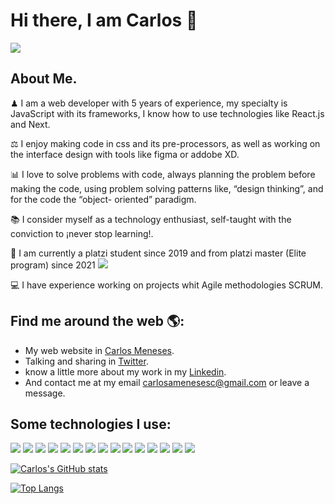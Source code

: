 # Hi there, I am Carlos 🤟

<img src= "https://menesescarlos.com/2a1ea928f08ce6efa1d6.png" />

## About Me.

♟ I am a web developer with 5 years of experience, my specialty is JavaScript with its frameworks, I know how to use technologies like React.js and Next. 
  
⚖ I enjoy making code in css and its pre-processors, as well as working on the interface design with tools like figma or addobe XD.

📊 I love to solve problems with code, always planning the problem before making the code, using problem solving patterns like, “design thinking”, and for the code the “object-    oriented” paradigm.

📚 I consider myself as a technology enthusiast, self-taught with the conviction to ¡never stop learning!.

🌱 I am currently a platzi student since 2019 and from platzi master (Elite program) since 2021 <img src="https://img.shields.io/badge/Platzi%20Master-C8-95ca3e">

💻 I have experience working on projects whit Agile methodologies SCRUM.



## Find me around the web 🌎:

* My web  website in [Carlos Meneses](https://menesescarlos.com).
* Talking and sharing in [Twitter](https://https://twitter.com/carlosmen351).
* know a little more about my work in my [Linkedin](https://www.linkedin.com/in/carlosmen351).
* And contact me at my email carlosamenesesc@gmail.com or leave a message.

## Some technologies I use:
<img src="https://img.shields.io/badge/HTML5-E34F26?style=for-the-badge&logo=html5&logoColor=white"> <img src="https://img.shields.io/badge/CSS3-1572B6?style=for-the-badge&logo=css3&logoColor=white"> <img src="https://img.shields.io/badge/JavaScript-323330?style=for-the-badge&logo=javascript&logoColor=F7DF1E"> <img src="https://img.shields.io/badge/TypeScript-007ACC?style=for-the-badge&logo=typescript&logoColor=white"> <img src="https://img.shields.io/badge/Node.js-339933?style=for-the-badge&logo=nodedotjs&logoColor=white"> <img src="https://img.shields.io/badge/npm-CB3837?style=for-the-badge&logo=npm&logoColor=white"> <img src="https://img.shields.io/badge/Sass-CC6699?style=for-the-badge&logo=sass&logoColor=white"> <img src="https://img.shields.io/badge/React-20232A?style=for-the-badge&logo=react&logoColor=61DAFB"> <img src="https://img.shields.io/badge/Bootstrap-563D7C?style=for-the-badge&logo=bootstrap&logoColor=white">
<img src="https://img.shields.io/badge/Git-F05032?style=for-the-badge&logo=git&logoColor=white"> <img src="https://img.shields.io/badge/Babel-F9DC3E?style=for-the-badge&logo=babel&logoColor=white"> <img src="https://img.shields.io/badge/Adobe%20XD-470137?style=for-the-badge&logo=Adobe%20XD&logoColor=#FF61F6"> <img src="https://img.shields.io/badge/Stylus-333333?style=for-the-badge&logo=stylus&logoColor=white"> <img src="https://img.shields.io/badge/Docker-2CA5E0?style=for-the-badge&logo=docker&logoColor=white">
<img src="https://img.shields.io/badge/Webpack-8DD6F9?style=for-the-badge&logo=Webpack&logoColor=white">

[![Carlos's GitHub stats](https://github-readme-stats.vercel.app/api?username=carlosmen351&show_icons=true&theme=radical)](https://github.com/carlosmen351/github-readme-stats)


[![Top Langs](https://github-readme-stats.vercel.app/api/top-langs/?username=carlosmen351&layout=compact)](https://github.com/carlosmen351/github-readme-stats)
